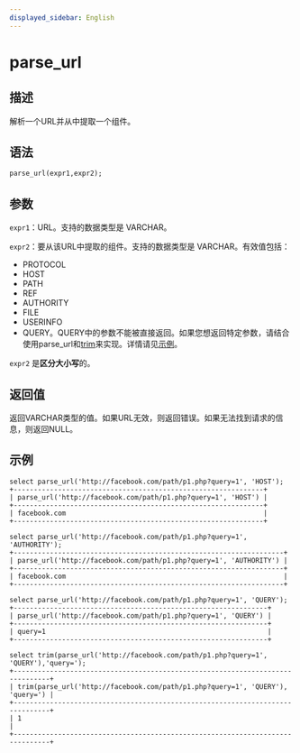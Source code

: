 ```yaml
---
displayed_sidebar: English
---
```


# parse_url

## 描述

解析一个URL并从中提取一个组件。

## 语法

```Haskell
parse_url(expr1,expr2);
```

## 参数

`expr1`：URL。支持的数据类型是 VARCHAR。

`expr2`：要从该URL中提取的组件。支持的数据类型是 VARCHAR。有效值包括：

- PROTOCOL
- HOST
- PATH
- REF
- AUTHORITY
- FILE
- USERINFO
- QUERY。QUERY中的参数不能被直接返回。如果您想返回特定参数，请结合使用parse_url和[trim](trim.md)来实现。详情请见[示例](#examples)。

`expr2` 是**区分大小写**的。

## 返回值

返回VARCHAR类型的值。如果URL无效，则返回错误。如果无法找到请求的信息，则返回NULL。

## 示例

```Plain
select parse_url('http://facebook.com/path/p1.php?query=1', 'HOST');
+--------------------------------------------------------------+
| parse_url('http://facebook.com/path/p1.php?query=1', 'HOST') |
+--------------------------------------------------------------+
| facebook.com                                                 |
+--------------------------------------------------------------+

select parse_url('http://facebook.com/path/p1.php?query=1', 'AUTHORITY');
+-------------------------------------------------------------------+
| parse_url('http://facebook.com/path/p1.php?query=1', 'AUTHORITY') |
+-------------------------------------------------------------------+
| facebook.com                                                      |
+-------------------------------------------------------------------+

select parse_url('http://facebook.com/path/p1.php?query=1', 'QUERY');
+---------------------------------------------------------------+
| parse_url('http://facebook.com/path/p1.php?query=1', 'QUERY') |
+---------------------------------------------------------------+
| query=1                                                       |
+---------------------------------------------------------------+

select trim(parse_url('http://facebook.com/path/p1.php?query=1', 'QUERY'),'query='); 
+-------------------------------------------------------------------------------+
| trim(parse_url('http://facebook.com/path/p1.php?query=1', 'QUERY'), 'query=') |
+-------------------------------------------------------------------------------+
| 1                                                                             |
+-------------------------------------------------------------------------------+
```
